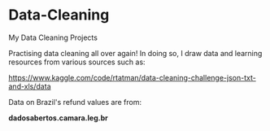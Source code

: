 # Data-Cleaning
My Data Cleaning Projects

Practising data cleaning all over again! In doing so, I draw data and learning resources from various sources such as:

https://www.kaggle.com/code/rtatman/data-cleaning-challenge-json-txt-and-xls/data


Data on Brazil's refund values are from:

**dadosabertos.camara.leg.br**
